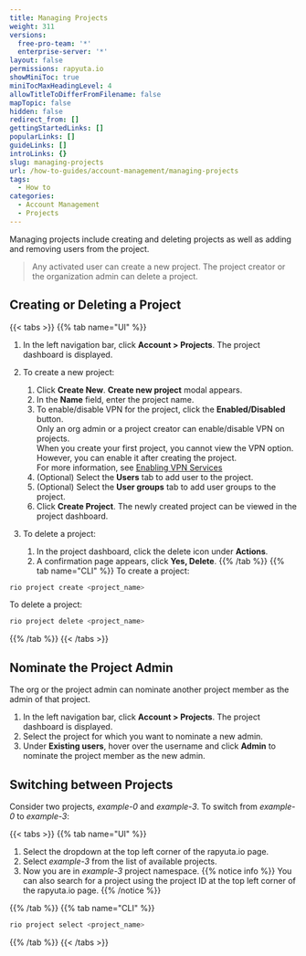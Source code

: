 ```yaml
---
title: Managing Projects
weight: 311
versions:
  free-pro-team: '*'
  enterprise-server: '*'
layout: false
permissions: rapyuta.io
showMiniToc: true
miniTocMaxHeadingLevel: 4
allowTitleToDifferFromFilename: false
mapTopic: false
hidden: false
redirect_from: []
gettingStartedLinks: []
popularLinks: []
guideLinks: []
introLinks: {}
slug: managing-projects
url: /how-to-guides/account-management/managing-projects
tags:
  - How to
categories:
  - Account Management
  - Projects
---
```


Managing projects include creating and deleting projects as well as adding and removing users from the project.

  > Any activated user can create a new project. 
  > The project creator or the organization admin can delete a project.
 
## Creating or Deleting a Project

{{< tabs >}}
{{% tab name="UI" %}}
 1. In the left navigation bar, click **Account > Projects**. The project dashboard is displayed.
 2. To create a new project:
    1. Click **Create New**. 
       **Create new project** modal appears.
    2. In the **Name** field, enter the project name.
    3. To enable/disable VPN for the project, click the **Enabled/Disabled** button.<br>
       Only an org admin or a project creator can enable/disable VPN on projects. <br>
       When you create your first project, you cannot view the VPN option. However, you can enable it after creating the project.<br>
       For more information, see [Enabling VPN Services](/3_how-tos/34_networking-and-communication/347_enable-vpn/)
    4. (Optional) Select the **Users** tab to add user to the project.
    5. (Optional) Select the **User groups** tab to add user groups to the project.
    6. Click **Create Project**. The newly created project can be viewed in the project dashboard.
   
 3. To delete a project:
    1. In the project dashboard, click the delete icon under **Actions**.
    2. A confirmation page appears, click **Yes, Delete**.
{{% /tab %}}
{{% tab name="CLI" %}}
To create a project:
```Bash
rio project create <project_name>
```
To delete a project:
```Bash
rio project delete <project_name>
```
{{% /tab %}}
{{< /tabs >}}

## Nominate the Project Admin

The org or the project admin can nominate another project member as the admin of that project.

1. In the left navigation bar, click **Account > Projects**. The project dashboard is displayed.
2. Select the project for which you want to nominate a new admin.
3. Under **Existing users**, hover over the username and click **Admin** to nominate the project member as the new admin.

## Switching between Projects

Consider two projects, *example-0* and *example-3*. To switch from *example-0* to *example-3*:

{{< tabs >}}
{{% tab name="UI" %}}
1. Select the dropdown at the top left corner of the rapyuta.io page.
2. Select *example-3* from the list of available projects.
3. Now you are in *example-3* project namespace.
{{% notice info %}}
You can also search for a project using the project ID at the top left corner of the rapyuta.io page.
{{% /notice %}}

{{% /tab %}}
{{% tab name="CLI" %}}
```bash
rio project select <project_name>
```
{{% /tab %}}
{{< /tabs >}}

